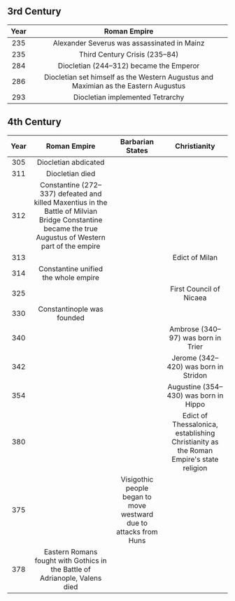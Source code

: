 


## 3rd Century
| Year |                                     Roman Empire                                    |
|:----:|:-----------------------------------------------------------------------------------:|
| 235  | Alexander Severus was assassinated in Mainz                                         |
| 235  | Third Century Crisis (235–84)                                                       |
| 284  | Diocletian (244–312) became the Emperor                                             |
| 286  | Diocletian set himself as the Western Augustus and Maximian as the Eastern Augustus |
| 293  | Diocletian implemented Tetrarchy                                                    |

## 4th Century
| Year |                                                                      Roman Empire                                                                      |                          Barbarian States                         |                                      Christianity                                     |
|:----:|:------------------------------------------------------------------------------------------------------------------------------------------------------:|:-----------------------------------------------------------------:|:-------------------------------------------------------------------------------------:|
| 305  | Diocletian abdicated                                                                                                                                   |                                                                   |                                                                                       |
| 311  | Diocletian died                                                                                                                                        |                                                                   |                                                                                       |
| 312  | Constantine (272–337) defeated and killed Maxentius in the Battle of Milvian Bridge Constantine became the true Augustus of Western part of the empire |                                                                   |                                                                                       |
| 313  |                                                                                                                                                        |                                                                   | Edict of Milan                                                                        |
| 314  | Constantine unified the whole empire                                                                                                                   |                                                                   |                                                                                       |
| 325  |                                                                                                                                                        |                                                                   | First Council of Nicaea                                                               |
| 330  | Constantinople was founded                                                                                                                             |                                                                   |                                                                                       |
| 340  |                                                                                                                                                        |                                                                   | Ambrose (340–97) was born in Trier                                                    |
| 342  |                                                                                                                                                        |                                                                   | Jerome (342–420) was born in Stridon                                                  |
| 354  |                                                                                                                                                        |                                                                   | Augustine (354–430) was born in Hippo                                                 |
| 380  |                                                                                                                                                        |                                                                   | Edict of Thessalonica, establishing Christianity as the Roman Empire's state religion |
| 375  |                                                                                                                                                        | Visigothic people began to move westward due to attacks from Huns |                                                                                       |
| 378  | Eastern Romans fought with Gothics in the Battle of Adrianople, Valens died                                                                            |                                                                   |                                                                                       |
